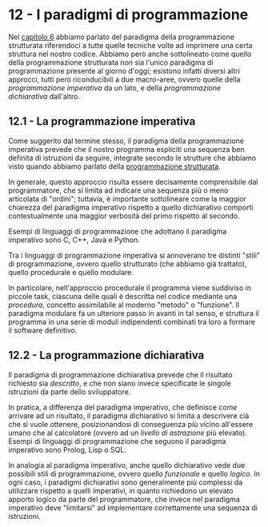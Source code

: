 # 12 - I paradigmi di programmazione

Nel [capitolo 6](../../02_algorithms/06_structured/lecture.md) abbiamo parlato del paradigma della programmazione strutturata riferendoci a tutte quelle tecniche volte ad imprimere una certa struttura nel nostro codice. Abbiamo però anche sottolineato come quello della programmazione strutturata *non* sia l'unico paradigma di programmazione presente al giorno d'oggi; esistono infatti diversi altri approcci, tutti però riconducibili a due macro-aree, ovvero quelle della *programmazione imperativa* da un lato, e della *programmazione dichiarativa* dall'altro.

## 12.1 - La programmazione imperativa

Come suggerito dal termine stesso, il paradigma della programmazione imperativa prevede che il nostro programma espliciti una sequenza ben definita di istruzioni da seguire, integrate secondo le strutture che abbiamo visto quando abbiamo parlato della [programmazione strutturata](../../02_algorithms/06_structured/lecture.md).

In generale, questo approccio risulta essere decisamente comprensibile dal programmatore, che si limita ad indicare una sequenza più o meno articolata di "ordini"; tuttavia, è importante sottolineare come la maggior chiarezza del paradigma imperativo rispetto a quello dichiarativo comporti contestualmente una maggior verbosità del primo rispetto al secondo.

Esempi di linguaggi di programmazione che adottano il paradigma imperativo sono C, C++, Java e Python.

Tra i linguaggi di programmazione imperativa si annoverano tre distinti "stili" di programmazione, ovvero quello strutturato (che abbiamo già trattato), quello procedurale e quello modulare.

In particolare, nell'approccio procedurale il programma viene suddiviso in piccole task, ciascuna delle quali è descritta nel codice mediante una *procedura*, concetto assimilabile al moderno "metodo" o "funzione". Il paradigma modulare fa un ulteriore passo in avanti in tal senso, e struttura il programma in una serie di moduli indipendenti combinati tra loro a formare il software definitivo.

## 12.2 - La programmazione dichiarativa

Il paradigma di programmazione dichiarativa prevede che il risultato richiesto sia *descritto*, e che non siano invece specificate le singole istruzioni da parte dello sviluppatore.

In pratica, a differenza del paradigma imperativo, che definisce *come* arrivare ad un risultato, il paradigma dichiarativo si limita a descrivere cià che si vuole ottenere, posizionandosi di conseguenza più vicino all'essere umano che al calcolatore (ovvero ad un *livello di astrazione* più elevato). Esempi di linguaggi di programmazione che seguono il paradigma imperativo sono Prolog, Lisp o SQL.

In analogia al paradigma imperativo, anche quello dichiarativo vede due possibili stili di programmazione, ovvero quello *funzionale* e quello *logico*. In ogni caso, i paradigmi dichiarativi sono generalmente più complessi da utilizzare rispetto a quelli imperativi, in quanto richiedono un elevato apporto logico da parte del programmatore, che invece nel paradigma imperativo deve "limitarsi" ad implementare correttamente una sequenza di istruzioni.
